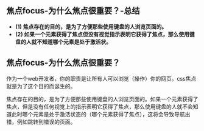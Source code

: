 ## 焦点focus-为什么焦点很重要？-总结

- **(1) 焦点存在的目的，是为了方便那些使用键盘的人浏览页面的。**
- **(2) 如果一个元素获得了焦点但没有视觉指示表明它获得了焦点，那么使用键盘的人就不知道哪个元素是处于激活状。**

## 焦点focus-为什么焦点很重要？

作为一个web开发者，你的职责是让所有人可以浏览（操作）你的网页。css焦点就是为了这个目的而诞生的。

焦点存在的目的，是为了方便那些使用键盘的人浏览页面的。如果一个元素获得了焦点，但是没有任何视觉上的指示表明它获得了焦点，那么使用键盘的人就不会知道此时哪个元素是处于激活状态的（哪个元素获得了焦点），这将会导致导航出错，例如跳转到错误的页面。
